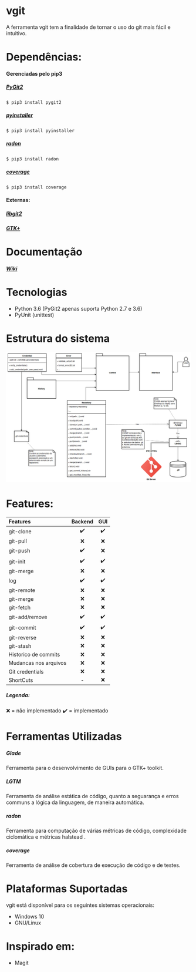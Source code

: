 # vgit
A ferramenta vgit tem a finalidade de tornar o uso do git mais fácil e intuitivo.


# Dependências:
#### Gerenciadas pelo pip3
##### [PyGit2](https://www.pygit2.org/)
`
$ pip3 install pygit2
`
##### [pyinstaller](https://www.pyinstaller.org/)
`
$ pip3 install pyinstaller
`
##### [radon](https://radon.readthedocs.io/en/latest/)
`
$ pip3 install radon
`
##### [coverage](https://coverage.readthedocs.io/en/latest/)
`
$ pip3 install coverage
`

#### Externas:
##### [libgit2](https://libgit2.org/)
##### [GTK+](https://www.gtk.org/)


# Documentação
##### [Wiki](https://github.com/adrianograms/Trabalho-PES/wiki)


# Tecnologias
* Python 3.6 (PyGit2 apenas suporta Python 2.7 e 3.6)
* PyUnit (unittest)

# Estrutura do sistema
![...](enterprise_waste_of_time/waste_of_fucking_time.jpeg)

# Features:
| Features              | Backend | GUI |
|:----------------------|:-------:|:---:|
| git-clone             | ✔️      | ✔️  |
| git-pull              | ️❌      | ️❌  |
| git-push              | ✔️      | ❌  |
| git-init              | ✔️      | ✔️  |
| git-merge             | ❌️      | ❌  |
| log                   | ✔️      | ✔️  |
| git-remote            | ️❌      | ️❌  |
| git-merge             | ❌️      | ❌  |
| git-fetch             | ❌️      | ❌  |
| git-add/remove        | ✔️      | ✔️  |
| git-commit            | ✔️      | ✔️  |
| git-reverse           | ❌      | ❌  |
| git-stash             | ❌      | ❌  |
| Historico de commits  | ❌      | ❌  |
| Mudancas nos arquivos | ❌      | ❌  |
| Git credentials       | ❌      | ❌  |
| ShortCuts             | -       | ❌  |
##### Legenda:
❌ = não implementado
✔️ = implementado


# Ferramentas Utilizadas
##### Glade
Ferramenta para o desenvolvimento de GUIs para o GTK+ toolkit.

##### LGTM
Ferramenta de análise estática de  código, quanto a seguarança e erros communs a lógica da linguagem, de maneira automática.

##### radon
Ferramenta para computação de várias métricas de código, complexidade ciclomática e métricas halstead .

##### coverage
Ferramenta de análise de cobertura de execução de código e de testes.


# Plataformas Suportadas
vgit está disponível para os seguintes sistemas operacionais:
* Windows 10
* GNU/Linux


# Inspirado em:
* Magit
